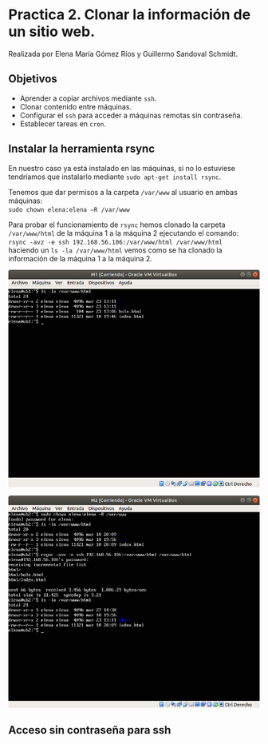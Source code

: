 # Practica 2. Clonar la información de un sitio web.
Realizada por Elena María Gómez Ríos y Guillermo Sandoval Schmidt.

## Objetivos
- Aprender a copiar archivos mediante `ssh`.
- Clonar contenido entre máquinas.
- Configurar el `ssh` para acceder a máquinas remotas sin contraseña.
- Establecer tareas en `cron`.

## Instalar la herramienta rsync
En nuestro caso ya está instalado en las máquinas, si no lo estuviese tendríamos que instalarlo mediante `sudo apt-get install rsync`.

Tenemos que dar permisos a la carpeta `/var/www` al usuario en ambas máquinas:  
`sudo chown elena:elena –R /var/www`

Para probar el funcionamiento de `rsync` hemos clonado la carpeta `/var/www/html` de la máquina 1 a la máquina 2 ejecutando el comando:  
`rsync -avz -e ssh 192.168.56.106:/var/www/html /var/www/html`  
haciendo un `ls -la /var/www/html` vemos como se ha clonado la información de la máquina 1 a la máquina 2.

![](img/1.png)

![](img/2.png)

## Acceso sin contraseña para ssh
